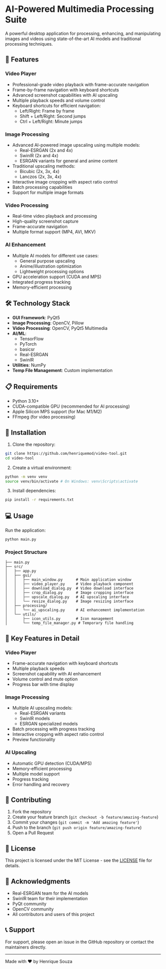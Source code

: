 # AI-Powered Multimedia Processing Suite

A powerful desktop application for processing, enhancing, and manipulating images and videos using state-of-the-art AI models and traditional processing techniques.

## 🌟 Features

### Video Player
- Professional-grade video playback with frame-accurate navigation
- Frame-by-frame navigation with keyboard shortcuts
- Advanced screenshot capabilities with AI upscaling
- Multiple playback speeds and volume control
- Keyboard shortcuts for efficient navigation:
  - Left/Right: Frame by frame
  - Shift + Left/Right: Second jumps
  - Ctrl + Left/Right: Minute jumps

### Image Processing
- Advanced AI-powered image upscaling using multiple models:
  - Real-ESRGAN (2x and 4x)
  - SwinIR (2x and 4x)
  - ESRGAN variants for general and anime content
- Traditional upscaling methods:
  - Bicubic (2x, 3x, 4x)
  - Lanczos (2x, 3x, 4x)
- Interactive image cropping with aspect ratio control
- Batch processing capabilities
- Support for multiple image formats

### Video Processing
- Real-time video playback and processing
- High-quality screenshot capture
- Frame-accurate navigation
- Multiple format support (MP4, AVI, MKV)

### AI Enhancement
- Multiple AI models for different use cases:
  - General purpose upscaling
  - Anime/illustration optimization
  - Lightweight processing options
- GPU acceleration support (CUDA and MPS)
- Integrated progress tracking
- Memory-efficient processing

## 🛠️ Technology Stack

- **GUI Framework**: PyQt5
- **Image Processing**: OpenCV, Pillow
- **Video Processing**: OpenCV, PyQt5 Multimedia
- **AI/ML**: 
  - TensorFlow
  - PyTorch
  - basicsr
  - Real-ESRGAN
  - SwinIR
- **Utilities**: NumPy
- **Temp File Management**: Custom implementation

## 📋 Requirements

- Python 3.10+
- CUDA-compatible GPU (recommended for AI processing)
- Apple Silicon MPS support (for Mac M1/M2)
- FFmpeg (for video processing)

## 🚀 Installation

1. Clone the repository: 
```bash
git clone https://github.com/henriquemod/video-tool.git
cd video-tool
```

2. Create a virtual environment:
```bash
python -m venv venv
source venv/bin/activate # On Windows: venv\Scripts\activate
```

3. Install dependencies:
```bash
pip install -r requirements.txt
```

## 💻 Usage

Run the application:
```bash
python main.py
```

### Project Structure

```
├── main.py
├── src/
│   ├── app.py
│   ├── gui/
│   │   ├── main_window.py      # Main application window
│   │   ├── video_player.py     # Video playback component
│   │   ├── download_dialog.py  # Video download interface
│   │   ├── crop_dialog.py      # Image cropping interface
│   │   ├── upscale_dialog.py   # AI upscaling interface
│   │   └── resize_dialog.py    # Image resizing interface
│   ├── processing/
│   │   └── ai_upscaling.py     # AI enhancement implementation
│   └── utils/
│       ├── icon_utils.py       # Icon management
│       └── temp_file_manager.py # Temporary file handling
```

## 🔧 Key Features in Detail

### Video Player
- Frame-accurate navigation with keyboard shortcuts
- Multiple playback speeds
- Screenshot capability with AI enhancement
- Volume control and mute option
- Progress bar with time display

### Image Processing
- Multiple AI upscaling models:
  - Real-ESRGAN variants
  - SwinIR models
  - ESRGAN specialized models
- Batch processing with progress tracking
- Interactive cropping with aspect ratio control
- Preview functionality

### AI Upscaling
- Automatic GPU detection (CUDA/MPS)
- Memory-efficient processing
- Multiple model support
- Progress tracking
- Error handling and recovery

## 🤝 Contributing

1. Fork the repository
2. Create your feature branch (`git checkout -b feature/amazing-feature`)
3. Commit your changes (`git commit -m 'Add amazing feature'`)
4. Push to the branch (`git push origin feature/amazing-feature`)
5. Open a Pull Request

## 📝 License

This project is licensed under the MIT License - see the [LICENSE](LICENSE) file for details.

## 🙏 Acknowledgments

- Real-ESRGAN team for the AI models
- SwinIR team for their implementation
- PyQt community
- OpenCV community
- All contributors and users of this project

## 📞 Support

For support, please open an issue in the GitHub repository or contact the maintainers directly.

---

Made with ❤️ by Henrique Souza